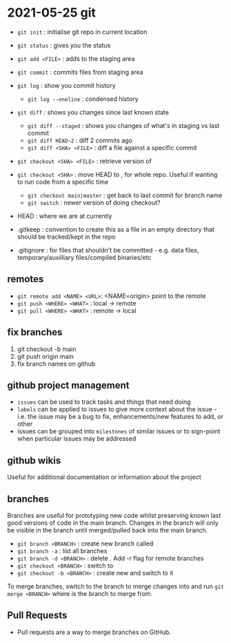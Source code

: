 # 2021-05-25 git

- `git init` : initialise git repo in current location
- `git status` : gives you the status
- `git add <FILE>` : adds <FILE> to the staging area
- `git commit` : commits files from staging area
- `git log` : show you commit history
	- `git log --oneline` : condensed history
- `git diff` : shows you changes since last known state
	- `git diff --staged` : shows you changes of what's in staging vs last commit
	- `git diff HEAD~2` : diff 2 commits ago
	- `git diff <SHA> <FILE>` : diff a file against a specific commit
- `git checkout <SHA> <FILE>` : retrieve <SHA> version of <FILE>
- `git checkout <SHA>` : move HEAD to <SHA>, for whole repo. Useful if wanting to run code from a specific time
	- `git checkout main|master` : get back to last commit for branch name
	- `git switch` : newer version of doing checkout?


- HEAD :  where we are at currently  
- .gitkeep : convention to create this as a file in an empty directory that should be tracked/kept in the repo
- .gitignore : for files that shouldn't be committed - e.g. data files, temporary/auxilliary files/compiled binaries/etc


## remotes
- `git remote add <NAME> <URL>`: <NAME=origin> point to the remote
- `git push <WHERE> <WHAT>` : local -> remote
- `git pull <WHERE> <WHAT>` : remote -> local

## fix branches
1. git checkout -b main
2. git push origin main
3. fix branch names on github

## github project management
- `issues` can be used to track tasks and things that need doing
- `labels` can be applied to issues to give more context about the issue - i.e. the issue may be a bug to fix, enhancements/new features to add, or other
- issues can be grouped into `milestones` of similar issues or to sign-point when particular issues may be addressed

## github wikis
Useful for additional documentation or information about the project

## branches
Branches are useful for prototyping new code whilst preserving known last good versions of code in the main branch. Changes in the branch will only be visible in the branch until merged/pulled back into the main branch.
- `git branch <BRANCH>` : create new branch called <BRANCH>
- `git branch -a` : list all branches
- `git branch -d <BRANCH>` : delete  <BRANCH>. Add -r flag for remote branches
- `git checkout <BRANCH>` : switch to <BRANCH>
- `git checkout -b <BRANCH>` : create new <BRANCH> and switch to it 

To merge branches, switch to the branch to merge changes into and run `git merge <BRANCH>` where <BRANCH> is the branch to merge from.

## Pull Requests
- Pull requests are a way to merge branches on GitHub. 
